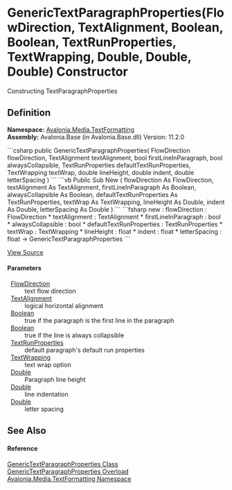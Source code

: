 # GenericTextParagraphProperties(FlowDirection, TextAlignment, Boolean, Boolean, TextRunProperties, TextWrapping, Double, Double, Double) Constructor


Constructing TextParagraphProperties



## Definition
**Namespace:** <a href="N_Avalonia_Media_TextFormatting">Avalonia.Media.TextFormatting</a>  
**Assembly:** Avalonia.Base (in Avalonia.Base.dll) Version: 11.2.0

<Tabs groupId="api-code-preview">
<TabItem value="csharp" label="C#">
```csharp
public GenericTextParagraphProperties(
	FlowDirection flowDirection,
	TextAlignment textAlignment,
	bool firstLineInParagraph,
	bool alwaysCollapsible,
	TextRunProperties defaultTextRunProperties,
	TextWrapping textWrap,
	double lineHeight,
	double indent,
	double letterSpacing
)
```
</TabItem>
<TabItem value="vb" label="VB">
```vb
Public Sub New ( 
	flowDirection As FlowDirection,
	textAlignment As TextAlignment,
	firstLineInParagraph As Boolean,
	alwaysCollapsible As Boolean,
	defaultTextRunProperties As TextRunProperties,
	textWrap As TextWrapping,
	lineHeight As Double,
	indent As Double,
	letterSpacing As Double
)
```
</TabItem>
<TabItem value="fsharp" label="F#">
```fsharp
new : 
        flowDirection : FlowDirection * 
        textAlignment : TextAlignment * 
        firstLineInParagraph : bool * 
        alwaysCollapsible : bool * 
        defaultTextRunProperties : TextRunProperties * 
        textWrap : TextWrapping * 
        lineHeight : float * 
        indent : float * 
        letterSpacing : float -> GenericTextParagraphProperties
```
</TabItem>
</Tabs>



<a href="https://github.com/AvaloniaUI/Avalonia/tree/master/src/Avalonia.Base/Media/TextFormatting/GenericTextParagraphProperties.cs#L46" title="View the source code">View Source</a>



#### Parameters
<dl><dt>  <a href="T_Avalonia_Media_FlowDirection">FlowDirection</a></dt><dd>text flow direction</dd><dt>  <a href="T_Avalonia_Media_TextAlignment">TextAlignment</a></dt><dd>logical horizontal alignment</dd><dt>  <a href="https://learn.microsoft.com/dotnet/api/system.boolean" target="_blank" rel="noopener noreferrer">Boolean</a></dt><dd>true if the paragraph is the first line in the paragraph</dd><dt>  <a href="https://learn.microsoft.com/dotnet/api/system.boolean" target="_blank" rel="noopener noreferrer">Boolean</a></dt><dd>true if the line is always collapsible</dd><dt>  <a href="T_Avalonia_Media_TextFormatting_TextRunProperties">TextRunProperties</a></dt><dd>default paragraph's default run properties</dd><dt>  <a href="T_Avalonia_Media_TextWrapping">TextWrapping</a></dt><dd>text wrap option</dd><dt>  <a href="https://learn.microsoft.com/dotnet/api/system.double" target="_blank" rel="noopener noreferrer">Double</a></dt><dd>Paragraph line height</dd><dt>  <a href="https://learn.microsoft.com/dotnet/api/system.double" target="_blank" rel="noopener noreferrer">Double</a></dt><dd>line indentation</dd><dt>  <a href="https://learn.microsoft.com/dotnet/api/system.double" target="_blank" rel="noopener noreferrer">Double</a></dt><dd>letter spacing</dd></dl>

## See Also


#### Reference
<a href="T_Avalonia_Media_TextFormatting_GenericTextParagraphProperties">GenericTextParagraphProperties Class</a>  
<a href="Overload_Avalonia_Media_TextFormatting_GenericTextParagraphProperties__ctor">GenericTextParagraphProperties Overload</a>  
<a href="N_Avalonia_Media_TextFormatting">Avalonia.Media.TextFormatting Namespace</a>  

